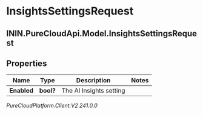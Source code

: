 # InsightsSettingsRequest

## ININ.PureCloudApi.Model.InsightsSettingsRequest

## Properties

|Name | Type | Description | Notes|
|------------ | ------------- | ------------- | -------------|
| **Enabled** | **bool?** | The AI Insights setting | |



_PureCloudPlatform.Client.V2 241.0.0_
